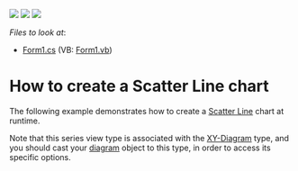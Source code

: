 <!-- default badges list -->
![](https://img.shields.io/endpoint?url=https://codecentral.devexpress.com/api/v1/VersionRange/128573719/13.1.4%2B)
[![](https://img.shields.io/badge/Open_in_DevExpress_Support_Center-FF7200?style=flat-square&logo=DevExpress&logoColor=white)](https://supportcenter.devexpress.com/ticket/details/E1472)
[![](https://img.shields.io/badge/📖_How_to_use_DevExpress_Examples-e9f6fc?style=flat-square)](https://docs.devexpress.com/GeneralInformation/403183)
<!-- default badges end -->
<!-- default file list -->
*Files to look at*:

* [Form1.cs](./CS/Series_ScatterLine/Form1.cs) (VB: [Form1.vb](./VB/Series_ScatterLine/Form1.vb))
<!-- default file list end -->
# How to create a Scatter Line chart


<p>The following example demonstrates how to create a <a href="http://www.devexpress.com/Help/Content.aspx?help=XtraCharts&document=CustomDocument6224.htm">Scatter Line</a> chart at runtime.</p><p>Note that this series view type is associated with the <a href="http://devexpress.com/Help/Content.aspx?help=XtraCharts&document=CustomDocument5908.htm">XY-Diagram</a> type, and you should cast your <a href="http://devexpress.com/Help/Content.aspx?help=XtraCharts&document=CustomDocument6017.htm">diagram</a> object to this type, in order to access its specific options.</p>

<br/>



